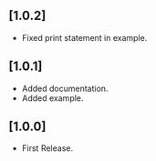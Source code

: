## [1.0.2]

* Fixed print statement in example.

## [1.0.1]

* Added documentation.
* Added example.

## [1.0.0]

* First Release.